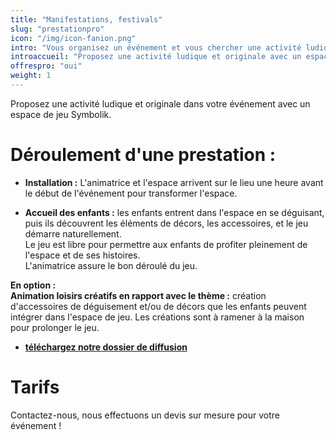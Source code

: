 ```yaml
---
title: "Manifestations, festivals"
slug: "prestationpro"
icon: "/img/icon-fanion.png"
intro: "Vous organisez un événement et vous chercher une activité ludique originale ? <br>Symbolik vous propose ses espaces de jeux."
introaccueil: "Proposez une activité ludique et originale avec un espace symbolique."
offrespro: "oui"
weight: 1
---
```

Proposez une activité ludique et originale dans votre événement avec un espace de jeu Symbolik.  

# Déroulement d'une prestation :

- **Installation :** L'animatrice et l'espace arrivent sur le lieu une heure avant le début de l'événement pour transformer l'espace.  

- **Accueil des enfants :** les enfants entrent dans l'espace en se déguisant, puis ils découvrent les éléments de décors, les accessoires, et le jeu démarre naturellement.  
Le jeu est libre pour permettre aux enfants de profiter pleinement de l'espace et de ses histoires.   
L'animatrice assure le bon déroulé du jeu.

**En option :**   
**Animation loisirs créatifs en rapport avec le thème :** création d'accessoires de déguisement et/ou de décors que les enfants peuvent intégrer dans l'espace de jeu. Les créations sont à ramener à la maison pour prolonger le jeu.

- [**téléchargez notre dossier de diffusion**](/doc/l-espace-d-un-jeu.pdf)

# Tarifs

Contactez-nous, nous effectuons un devis sur mesure pour votre événement !

